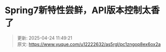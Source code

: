 # Spring7新特性尝鲜，API版本控制太香了



> 更新: 2025-04-24 11:49:21  
> 原文: <https://www.yuque.com/u12222632/as5rgl/pc1zngop8ex6ox2a>